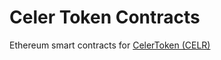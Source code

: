 # Celer Token Contracts

Ethereum smart contracts for [CelerToken (CELR)](https://etherscan.io/address/0x4f9254c83eb525f9fcf346490bbb3ed28a81c667)
